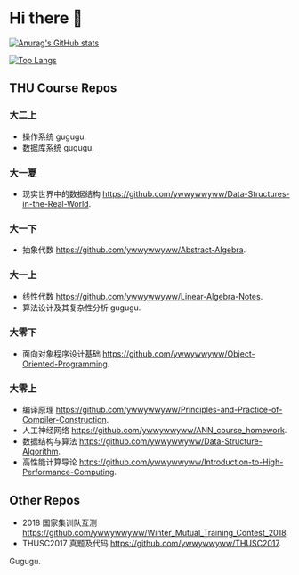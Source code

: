 # Hi there 👋

<!--
**ywwywwyww/ywwywwyww** is a ✨ _special_ ✨ repository because its `README.md` (this file) appears on your GitHub profile.

Here are some ideas to get you started:

- 🔭 I’m currently working on ...
- 🌱 I’m currently learning ...
- 👯 I’m looking to collaborate on ...
- 🤔 I’m looking for help with ...
- 💬 Ask me about ...
- 📫 How to reach me: ...
- 😄 Pronouns: ...
- ⚡ Fun fact: ...
-->

[![Anurag's GitHub stats](https://github-readme-stats.vercel.app/api?username=ywwywwyww&count_private=true&show_icons=true&theme=react)](https://github.com/anuraghazra/github-readme-stats)

[![Top Langs](https://github-readme-stats.vercel.app/api/top-langs/?username=ywwywwyww&layout=compact)](https://github.com/anuraghazra/github-readme-stats)


## THU Course Repos

### 大二上

- 操作系统 gugugu.
- 数据库系统 gugugu.

### 大一夏

- 现实世界中的数据结构 https://github.com/ywwywwyww/Data-Structures-in-the-Real-World.

### 大一下

- 抽象代数 https://github.com/ywwywwyww/Abstract-Algebra.

### 大一上

- 线性代数 https://github.com/ywwywwyww/Linear-Algebra-Notes.
- 算法设计及其复杂性分析 gugugu.

### 大零下

- 面向对象程序设计基础 https://github.com/ywwywwyww/Object-Oriented-Programming.

### 大零上

- 编译原理 https://github.com/ywwywwyww/Principles-and-Practice-of-Compiler-Construction.
- 人工神经网络 https://github.com/ywwywwyww/ANN_course_homework.
- 数据结构与算法 https://github.com/ywwywwyww/Data-Structure-Algorithm.
- 高性能计算导论 https://github.com/ywwywwyww/Introduction-to-High-Performance-Computing.

## Other Repos

- 2018 国家集训队互测 https://github.com/ywwywwyww/Winter_Mutual_Training_Contest_2018.
- THUSC2017 真题及代码 https://github.com/ywwywwyww/THUSC2017.

Gugugu.

